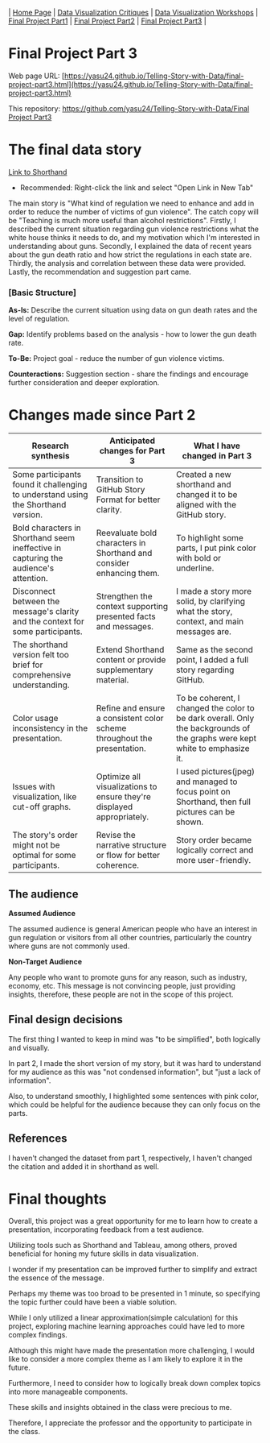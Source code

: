 | [Home Page](https://github.com/yasu24/Telling-Story-with-Data) | [Data Visualization Critiques](data-visualization-critiques.md) | [Data Visualization Workshops](data-visualization-workshops.md) | [Final Project Part1](final-project-part1.md) | [Final Project Part2](final-project-part2.md) | [Final Project Part3](final-project-part3.md) |

# Final Project Part 3

Web page URL: [https://yasu24.github.io/Telling-Story-with-Data/final-project-part3.html](https://yasu24.github.io/Telling-Story-with-Data/final-project-part3.html)

This repository: [https://github.com/yasu24/Telling-Story-with-Data/Final Project Part3](https://github.com/yasu24/Telling-Story-with-Data/blob/main/final-project-part3.md)

# The final data story

[Link to Shorthand](https://preview.shorthand.com/xzEWY7pV5FWxJA4Q)
* Recommended: Right-click the link and select "Open Link in New Tab"


The main story is "What kind of regulation we need to enhance and add in order to reduce the number of victims of gun violence".
The catch copy will be "Teaching is much more useful than alcohol restrictions".
Firstly, I described the current situation regarding gun violence restrictions what the white house thinks it needs to do, and my motivation which I'm interested in understanding about guns.
Secondly, I explained the data of recent years about the gun death ratio and how strict the regulations in each state are.
Thirdly, the analysis and correlation between these data were provided.
Lastly, the recommendation and suggestion part came. 

### [Basic Structure]

**As-Is:** Describe the current situation using data on gun death rates and the level of regulation.

**Gap:** Identify problems based on the analysis - how to lower the gun death rate.

**To-Be:** Project goal - reduce the number of gun violence victims.

**Counteractions:** Suggestion section - share the findings and encourage further consideration and deeper exploration.


# Changes made since Part 2

| Research synthesis                       | Anticipated changes for Part 3         | **What I have changed in Part 3**           |
|------------------------------------------|----------------------------------------|-----------------------------------------|
| Some participants found it challenging to understand using the Shorthand version. | Transition to GitHub Story Format for better clarity. | Created a new shorthand and changed it to be aligned with the GitHub story. |
| Bold characters in Shorthand seem ineffective in capturing the audience's attention. | Reevaluate bold characters in Shorthand and consider enhancing them. | To highlight some parts, I put pink color with bold or underline. |
| Disconnect between the message's clarity and the context for some participants. | Strengthen the context supporting presented facts and messages. | I made a story more solid, by clarifying what the story, context, and main messages are. |
| The shorthand version felt too brief for comprehensive understanding. | Extend Shorthand content or provide supplementary material. | Same as the second point, I added a full story regarding GitHub. |
| Color usage inconsistency in the presentation. | Refine and ensure a consistent color scheme throughout the presentation. | To be coherent, I changed the color to be dark overall. Only the backgrounds of the graphs were kept white to emphasize it. | 
| Issues with visualization, like cut-off graphs. | Optimize all visualizations to ensure they're displayed appropriately. | I used pictures(jpeg) and managed to focus point on Shorthand, then full pictures can be shown. |
| The story's order might not be optimal for some participants. | Revise the narrative structure or flow for better coherence. | Story order became logically correct and more user-friendly. |


## The audience

**Assumed Audience**

The assumed audience is general American people who have an interest in gun regulation or visitors from all other countries, particularly the country where guns are not commonly used. 

**Non-Target Audience**

Any people who want to promote guns for any reason, such as industry, economy, etc. This message is not convincing people, just providing insights, therefore, these people are not in the scope of this project.

## Final design decisions

The first thing I wanted to keep in mind was "to be simplified", both logically and visually. 

In part 2, I made the short version of my story, but it was hard to understand for my audience as this was "not condensed information", but "just a lack of information". 

Also, to understand smoothly, I highlighted some sentences with pink color, which could be helpful for the audience because they can only focus on the parts.

## References

I haven't changed the dataset from part 1, respectively, I haven't changed the citation and added it in shorthand as well.

# Final thoughts

Overall, this project was a great opportunity for me to learn how to create a presentation, incorporating feedback from a test audience.

Utilizing tools such as Shorthand and Tableau, among others, proved beneficial for honing my future skills in data visualization.

I wonder if my presentation can be improved further to simplify and extract the essence of the message.

Perhaps my theme was too broad to be presented in 1 minute, so specifying the topic further could have been a viable solution.

While I only utilized a linear approximation(simple calculation) for this project, exploring machine learning approaches could have led to more complex findings. 

Although this might have made the presentation more challenging, I would like to consider a more complex theme as I am likely to explore it in the future.

Furthermore, I need to consider how to logically break down complex topics into more manageable components.

These skills and insights obtained in the class were precious to me. 

Therefore, I appreciate the professor and the opportunity to participate in the class.

